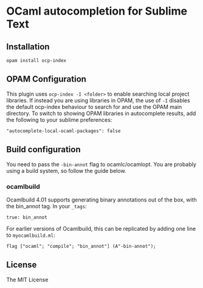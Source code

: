 # OCaml autocompletion for Sublime Text

## Installation

    opam install ocp-index

## OPAM Configuration

This plugin uses `ocp-index -I <folder>` to enable searching local project libraries. If instead you are using libraries in OPAM, the use of `-I` disables the default ocp-index behaviour to search for and use the OPAM main directory. To switch to showing OPAM libraries in autocomplete results, add the following to your sublime preferences:

    "autocomplete-local-ocaml-packages": false

## Build configuration

You need to pass the `-bin-annot` flag to ocamlc/ocamlopt. You are probably using a build system, so follow the guide below.

### ocamlbuild

Ocamlbuild 4.01 supports generating binary annotations out of the box, with the bin_annot tag. In your `_tags`:

    true: bin_annot

For earlier versions of Ocamlbuild, this can be replicated by adding one line to `myocamlbuild.ml`:

    flag ["ocaml"; "compile"; "bin_annot"] (A"-bin-annot");


## License

The MIT License

